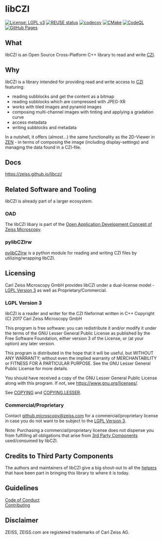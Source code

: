 # libCZI
[![License: LGPL v3](https://img.shields.io/badge/License-LGPL_v3-blue.svg)](https://www.gnu.org/licenses/lgpl-3.0)
[![REUSE status](https://api.reuse.software/badge/github.com/ZEISS/libczi)](https://api.reuse.software/info/github.com/ZEISS/libczi)
[![codecov](https://codecov.io/gh/ZEISS/libczi/branch/main/graph/badge.svg?token=AZ8dGsDrWU)](https://codecov.io/gh/ZEISS/libczi)
[![CMake](https://github.com/ZEISS/libczi/actions/workflows/cmake.yml/badge.svg?branch=main&event=push)](https://github.com/ZEISS/libczi/actions/workflows/cmake.yml)
[![CodeQL](https://github.com/ZEISS/libczi/actions/workflows/codeql.yml/badge.svg?branch=main&event=push)](https://github.com/ZEISS/libczi/actions/workflows/codeql.yml)
[![GitHub Pages](https://github.com/ZEISS/libczi/actions/workflows/pages.yml/badge.svg?branch=main&event=push)](https://github.com/ZEISS/libczi/actions/workflows/pages.yml)

## What
libCZI is an Open Source Cross-Platform C++ library to read and write [CZI](https://www.zeiss.com/microscopy/en/products/software/zeiss-zen/czi-image-file-format.html).

## Why 
libCZI is a library intended for providing read and write access to [CZI](https://www.zeiss.com/microscopy/en/products/software/zeiss-zen/czi-image-file-format.html) featuring:

* reading subblocks and get the content as a bitmap
* reading subblocks which are compressed with JPEG-XR
* works with tiled images and pyramid images
* composing multi-channel images with tinting and applying a gradation curve
* access metadata
* writing subblocks and metadata

In a nutshell, it offers (almost...) the same functionality as the 2D-Viewer in [ZEN](https://www.zeiss.com/microscopy/en/products/software/zeiss-zen.html) - in terms of composing the image (including display-settings) and managing the data found in a CZI-file.

## Docs
https://zeiss.github.io/libczi/

## Related Software and Tooling
libCZI is already part of a larger ecosystem.

### OAD
The libCZI libary is part of the [Open Application Development Concept of Zeiss Microscopy](https://github.com/zeiss-microscopy/OAD).

### pylibCZIrw
[pylibCZIrw](https://pypi.org/project/pylibCZIrw/) is a python module for reading and writing CZI files by utilizing/wrapping libCZI.

## Licensing
Carl Zeiss Microscopy GmbH provides libCZI under a dual-license model - [LGPL Version 3](https://www.gnu.org/licenses/lgpl-3.0.en.html) as well as Proprietary/Commercial. 

### LGPL Version 3
libCZI is a reader and writer for the CZI fileformat written in C++
Copyright (C) 2017 Carl Zeiss Microscopy GmbH

This program is free software: you can redistribute it and/or modify it under the terms of the GNU Lesser General Public License as published by the Free Software Foundation, either version 3 of the License, or (at your option) any later version.

This program is distributed in the hope that it will be useful, but WITHOUT ANY WARRANTY; without even the implied warranty of MERCHANTABILITY or FITNESS FOR A PARTICULAR PURPOSE. See the GNU Lesser General Public License for more details.

You should have received a copy of the GNU Lesser General Public License along with this program. If not, see <https://www.gnu.org/licenses/>.

See [COPYING](/COPYING) and [COPYING.LESSER](/COPYING.LESSER).

### Commercial/Proprietary
Contact github.microscopy@zeiss.com for a commercial/proprietary license in case you do not want to be subject to the [LGPL Version 3](#lgpl-version-3).  

Note: Purchasing a commercial/proprietary license does not dispense you from fulfilling all obligations that arise from [3rd Party Components](#credits-to-third-party-components) used/consumed by libCZI.

## Credits to Third Party Components
The authors and maintainers of libCZI give a big shout-out to all the [helpers](/THIRD_PARTY_LICENSES.txt) that have been part in bringing this library to where it is today.

## Guidelines
[Code of Conduct](/CODE_OF_CONDUCT.md)  
[Contributing](/CONTRIBUTING.md)

## Disclaimer
ZEISS, ZEISS.com are registered trademarks of Carl Zeiss AG.
